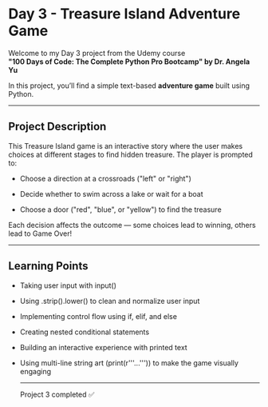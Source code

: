 # Day 3 - Treasure Island Adventure Game

Welcome to my Day 3 project from the Udemy course  
**"100 Days of Code: The Complete Python Pro Bootcamp" by Dr. Angela Yu**

In this project, you’ll find a simple text-based **adventure game** built using Python.

----

## Project Description

This Treasure Island game is an interactive story where the user makes choices at different stages to find hidden treasure.
The player is prompted to:

- Choose a direction at a crossroads ("left" or "right")

- Decide whether to swim across a lake or wait for a boat

- Choose a door ("red", "blue", or "yellow") to find the treasure

Each decision affects the outcome — some choices lead to winning, others lead to Game Over!

----

## Learning Points
- Taking user input with input()

- Using .strip().lower() to clean and normalize user input

- Implementing control flow using if, elif, and else

- Creating nested conditional statements

- Building an interactive experience with printed text

- Using multi-line string art (print(r'''...''')) to make the game visually engaging

  ----
  
  Project 3 completed ✅
